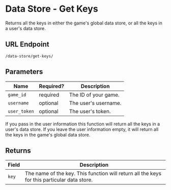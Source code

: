 # Data Store - Get Keys

Returns all the keys in either the game's global data store, or all the keys in a user's data store.

## URL Endpoint

```
/data-store/get-keys/
```

## Parameters

Name         | Required? | Description
---          | ---       | ---
`game_id`    | required  | The ID of your game.
`username`   | optional  | The user's username.
`user_token` | optional  | The user's token.

If you pass in the user information this function will return all the keys in a user's data store. If you leave the user information empty, it will return all the keys in the game's global data store.

## Returns

Field | Description
---   | ---
`key` | The name of the key. This function will return all the keys for this particular data store.